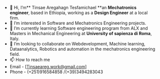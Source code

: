 - 👋 Hi, I’m** Tinsae Aregahagn Tesfamichael **an **Mechatronics engineer**, based in Ethiopia, working as a **Design Engineer** at a local firm.
- 👀 I’m interested in Software and Mechatronics Engineering projects.
- 🌱 I’m currently learning Software engineering program from ALX and Masters in Mechanical Engineering at **University of sapienza di Roma**, Italy.
- 💞️ I’m looking to collaborate on Webdevelopment, Machine learning, Dataanalytics, Robotics and automation in the mechatronics engineering field.
- 📫 How to reach me 
- Email - [Tinsaeareg.work@gmail.com]
- Phone - (+251)916584858 /(+39)3494283043

<!---
Tinsuag/Tinsuag is a ✨ special ✨ repository because its `README.md` (this file) appears on your GitHub profile.
You can click the Preview link to take a look at your changes.
--->
